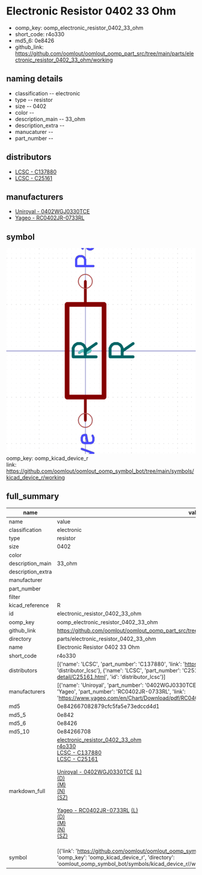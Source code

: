 # Electronic Resistor 0402 33 Ohm

  
* oomp_key: oomp_electronic_resistor_0402_33_ohm 
* short_code: r4o330
* md5_6: 0e8426  
* github_link: https://github.com/oomlout/oomlout_oomp_part_src/tree/main/parts/electronic_resistor_0402_33_ohm/working  
## naming details
* classification -- electronic
* type -- resistor
* size -- 0402
* color -- 
* description_main -- 33_ohm
* description_extra -- 
* manucaturer -- 
* part_number -- 

## distributors
* [LCSC - C137880](https://lcsc.com/product-detail/C137880.html)  
* [LCSC - C25161](https://lcsc.com/product-detail/C25161.html)  

## manufacturers
* [Uniroyal - 0402WGJ0330TCE]()  
* [Yageo - RC0402JR-0733RL](https://www.yageo.com/en/Chart/Download/pdf/RC0402JR-0733RL)  

## symbol

![](symbol/0/working/working_600.png)  
oomp_key: oomp_kicad_device_r  
link: https://github.com/oomlout/oomlout_oomp_symbol_bot/tree/main/symbols/kicad_device_r/working  


## full_summary
| name | value | 
| --- | --- | 
| name | value | 
| classification | electronic | 
| type | resistor | 
| size | 0402 | 
| color |  | 
| description_main | 33_ohm | 
| description_extra |  | 
| manufacturer |  | 
| part_number |  | 
| filter |  | 
| kicad_reference | R | 
| id | electronic_resistor_0402_33_ohm | 
| oomp_key | oomp_electronic_resistor_0402_33_ohm | 
| github_link | https://github.com/oomlout/oomlout_oomp_part_src/tree/main/parts/electronic_resistor_0402_33_ohm/working | 
| directory | parts/electronic_resistor_0402_33_ohm | 
| name | Electronic Resistor 0402 33 Ohm | 
| short_code | r4o330 | 
| distributors | [{'name': 'LCSC', 'part_number': 'C137880', 'link': 'https://lcsc.com/product-detail/C137880.html', 'id': 'distributor_lcsc'}, {'name': 'LCSC', 'part_number': 'C25161', 'link': 'https://lcsc.com/product-detail/C25161.html', 'id': 'distributor_lcsc'}] | 
| manufacturers | [{'name': 'Uniroyal', 'part_number': '0402WGJ0330TCE', 'link': '', 'id': 'manufacturer_uniroyal'}, {'name': 'Yageo', 'part_number': 'RC0402JR-0733RL', 'link': 'https://www.yageo.com/en/Chart/Download/pdf/RC0402JR-0733RL', 'id': 'manufacturer_yageo'}] | 
| md5 | 0e842667082879cfc5fa5e73edccd4d1 | 
| md5_5 | 0e842 | 
| md5_6 | 0e8426 | 
| md5_10 | 0e84266708 | 
| markdown_full | [electronic_resistor_0402_33_ohm](https://github.com/oomlout/oomlout_oomp_part_src/tree/main/parts/electronic_resistor_0402_33_ohm/working)<br>[r4o330](https://github.com/oomlout/oomlout_oomp_part_src/tree/main/parts/electronic_resistor_0402_33_ohm/working)<br>[LCSC - C137880<br>](https://lcsc.com/product-detail/C137880.html)[LCSC - C25161<br>](https://lcsc.com/product-detail/C25161.html)<br>[Uniroyal - 0402WGJ0330TCE]() [(L)<br>](https://www.lcsc.com/search?q=0402WGJ0330TCE)[(D)<br>](https://www.digikey.com/en/products?,keywords=0402WGJ0330TCE)[(M)<br>](https://www.mouser.com/Search/Refine?Keyword=0402WGJ0330TCE)[(N)<br>](https://www.newark.com/search?st=0402WGJ0330TCE)[(SZ)<br>](https://so.szlcsc.com/global.html?k=0402WGJ0330TCE)<br>[Yageo - RC0402JR-0733RL](https://www.yageo.com/en/Chart/Download/pdf/RC0402JR-0733RL) [(L)<br>](https://www.lcsc.com/search?q=RC0402JR-0733RL)[(D)<br>](https://www.digikey.com/en/products?,keywords=RC0402JR-0733RL)[(M)<br>](https://www.mouser.com/Search/Refine?Keyword=RC0402JR-0733RL)[(N)<br>](https://www.newark.com/search?st=RC0402JR-0733RL)[(SZ)<br>](https://so.szlcsc.com/global.html?k=RC0402JR-0733RL)<br> | 
| symbol | [{'link': 'https://github.com/oomlout/oomlout_oomp_symbol_bot/tree/main/symbols/kicad_device_r', 'oomp_key': 'oomp_kicad_device_r', 'directory': 'oomlout_oomp_symbol_bot/symbols/kicad_device_r//working/working.kicad_sym'}] | 
